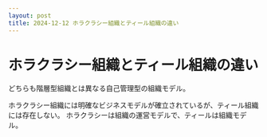 ```yaml
---
layout: post
title: 2024-12-12 ホラクラシー組織とティール組織の違い
---
```


# ホラクラシー組織とティール組織の違い

どちらも階層型組織とは異なる自己管理型の組織モデル。

ホラクラシー組織には明確なビジネスモデルが確立されているが、ティール組織には存在しない。
ホラクラシーは組織の運営モデルで、ティールは組織モデル。

